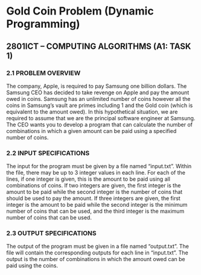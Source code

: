 # Gold Coin Problem (Dynamic Programming)
## 2801ICT – COMPUTING ALGORITHMS (A1: TASK 1)

### 2.1	PROBLEM OVERVIEW

The company, Apple, is required to pay Samsung one billion dollars. The Samsung CEO has decided to take revenge on Apple and pay the amount owed in coins. Samsung has an unlimited number of coins however all the coins in Samsung’s vault are primes including 1 and the Gold coin (which is equivalent to the amount owed).
In this hypothetical situation, we are required to assume that we are the principal software engineer at Samsung. The CEO wants you to develop a program that can calculate the number of combinations in which a given amount can be paid using a specified number of coins.

### 2.2	INPUT SPECIFICATIONS

The input for the program must be given by a file named “input.txt”. Within the file, there may be up to 3 integer values in each line. For each of the lines, if one integer is given, this is the amount to be paid using all combinations of coins. If two integers are given, the first integer is the amount to be paid while the second integer is the number of coins that should be used to pay the amount. If three integers are given, the first integer is the amount to be paid while the second integer is the minimum number of coins that can be used, and the third integer is the maximum number of coins that can be used. 

### 2.3	OUTPUT SPECIFICATIONS

The output of the program must be given in a file named “output.txt”. The file will contain the corresponding outputs for each line in “input.txt”. The output is the number of combinations in which the amount owed can be paid using the coins.
